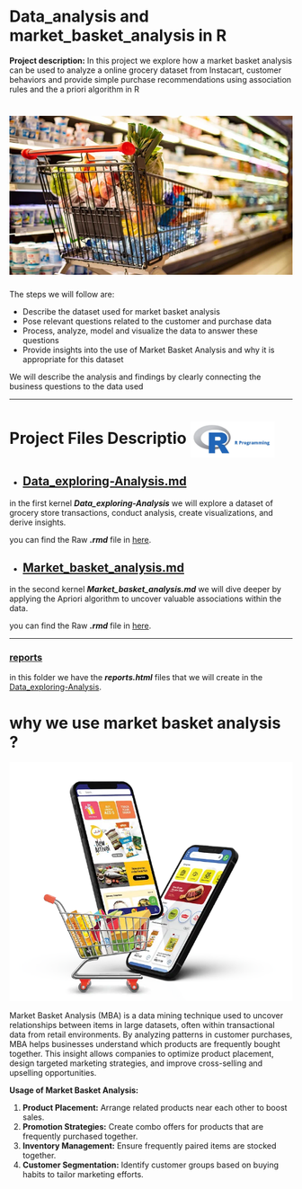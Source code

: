 # Data_analysis and market_basket_analysis in R

**Project description:** In this project we explore how a market basket analysis can be used to analyze a online grocery dataset from Instacart, customer behaviors and provide simple purchase recommendations using association rules and the a priori algorithm in R  


<kbd> <img src="Data_exploring-Analysis_files/figure-markdown_strict/intor_photo.webp"/> </kbd>
=======

The steps we will follow are:  
  * Describe the dataset used for market basket analysis 
  * Pose relevant questions related to the customer and purchase data  
  * Process, analyze, model and visualize the data to answer these questions 
  * Provide insights into the use of Market Basket Analysis and why it is appropriate for this dataset

We will describe the analysis and findings by clearly connecting the business questions to the data used



---

# Project Files Descriptio <img src="Data_exploring-Analysis_files/figure-markdown_strict/Rpic.webp" alt="Icon" style="width: 150px; vertical-align: middle; margin-right: 10px;"/>

* ## [Data_exploring-Analysis.md](1_Data_exploring-Analysis.md)

in the first kernel ***Data_exploring-Analysis*** we will explore a dataset of grocery store transactions, conduct analysis, create visualizations, and derive insights.

you can find the Raw ***.rmd*** file in [here](Data_exploring-Analysis_files/Data_exploring&Analysis.Rmd).

* ## [Market_basket_analysis.md](2_Market_basket_analysis.md)
in the second kernel ***Market_basket_analysis.md*** we will dive deeper by applying the Apriori algorithm to uncover valuable associations within the data.

you can find the Raw ***.rmd*** file in [here](Market_basket_analysis_files/Market_basket_analysis.Rmd).

<hr>

### **[reports](reports/)**
in this folder we have the ***reports.html*** files that we will create in the [Data_exploring-Analysis](1_Data_exploring-Analysis.md).

# why we use market basket analysis ?

<img src="Data_exploring-Analysis_files/figure-markdown_strict/onlinegrocerypic.webp"/> 


Market Basket Analysis (MBA) is a data mining technique used to uncover relationships between items in large datasets, often within transactional data from retail environments. By analyzing patterns in customer purchases, MBA helps businesses understand which products are frequently bought together. This insight allows companies to optimize product placement, design targeted marketing strategies, and improve cross-selling and upselling opportunities.

**Usage of Market Basket Analysis:**
1. **Product Placement:** Arrange related products near each other to boost sales.
2. **Promotion Strategies:** Create combo offers for products that are frequently purchased together.
3. **Inventory Management:** Ensure frequently paired items are stocked together.
4. **Customer Segmentation:** Identify customer groups based on buying habits to tailor marketing efforts.
